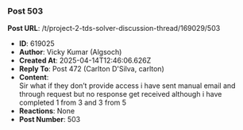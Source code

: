 ### Post 503
**Post URL**: /t/project-2-tds-solver-discussion-thread/169029/503
- **ID**: 619025
- **Author**: Vicky Kumar (Algsoch)
- **Created At**: 2025-04-14T12:46:06.626Z
- **Reply To**: Post 472 (Carlton D'Silva, carlton)
- **Content**:  
  Sir what if they don’t provide access i have sent manual email and through request but no response get received although i have completed  1 from 3 and 3 from 5
- **Reactions**: None
- **Post Number**: 503


